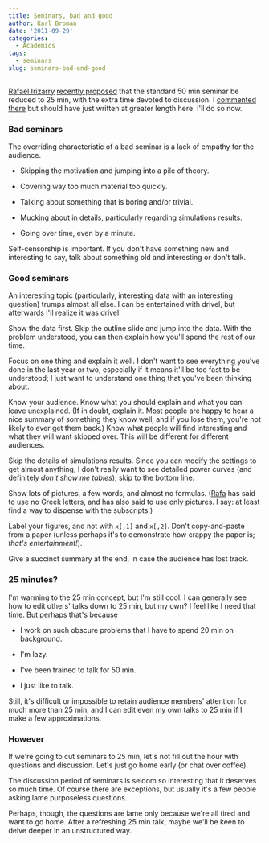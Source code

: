 ```yaml
---
title: Seminars, bad and good
author: Karl Broman
date: '2011-09-29'
categories:
  - Academics
tags:
  - seminars
slug: seminars-bad-and-good
---
```


[Rafael Irizarry](http://rafalab.jhsph.edu) [recently proposed](http://simplystatistics.tumblr.com/post/10686092687/25-minute-seminars) that the standard 50 min seminar be reduced to 25 min, with the extra time devoted to discussion. I [commented there](http://simplystatistics.tumblr.com/post/10686092687/25-minute-seminars#comment-320436760) but should have just written at greater length here. I'll do so now.

### Bad seminars

The overriding characteristic of a bad seminar is a lack of empathy for the audience.

  * Skipping the motivation and jumping into a pile of theory.

  * Covering way too much material too quickly.

  * Talking about something that is boring and/or trivial.

  * Mucking about in details, particularly regarding simulations results.

  * Going over time, even by a minute.

Self-censorship is important. If you don't have something new and interesting to say, talk about something old and interesting or don't talk.

<!-- more -->

### Good seminars

An interesting topic (particularly, interesting data with an interesting question) trumps almost all else. I can be entertained with drivel, but afterwards I'll realize it was drivel.

Show the data first. Skip the outline slide and jump into the data. With the problem understood, you can then explain how you'll spend the rest of our time.

Focus on one thing and explain it well. I don't want to see everything you've done in the last year or two, especially if it means it'll be too fast to be understood; I just want to understand one thing that you've been thinking about.

Know your audience. Know what you should explain and what you can leave unexplained. (If in doubt, explain it. Most people are happy to hear a nice summary of something they know well, and if you lose them, you're not likely to ever get them back.) Know what people will find interesting and what they will want skipped over.  This will be different for different audiences.

Skip the details of simulations results. Since you can modify the settings to get almost anything, I don't really want to see detailed power curves (and definitely _don't show me tables_); skip to the bottom line.

Show lots of pictures, a few words, and almost no formulas. ([Rafa](http://rafalab.jhsph.edu) has said to use no Greek letters, and has also said to use only pictures. I say: at least find a way to dispense with the subscripts.)

Label your figures, and not with `x[,1]` and `x[,2]`.  Don't copy-and-paste from a paper (unless perhaps it's to demonstrate how crappy the paper is; _that's entertainment!_).

Give a succinct summary at the end, in case the audience has lost track.

### 25 minutes?

I'm warming to the 25 min concept, but I'm still cool.  I can generally see how to edit others' talks down to 25 min, but my own?  I feel like I need that time.  But perhaps that's because

  * I work on such obscure problems that I have to spend 20 min on background.

  * I'm lazy.

  * I've been trained to talk for 50 min.

  * I just like to talk.

Still, it's difficult or impossible to retain audience members' attention for much more than 25 min, and I can edit even my own talks to 25 min if I make a few approximations.

### However

If we're going to cut seminars to 25 min, let's not fill out the hour with questions and discussion.  Let's just go home early (or chat over coffee).

The discussion period of seminars is seldom so interesting that it deserves so much time.  Of course there are exceptions, but usually it's a few people asking lame purposeless questions.

Perhaps, though, the questions are lame only because we're all tired and want to go home.  After a refreshing 25 min talk, maybe we'll be keen to delve deeper in an unstructured way.
